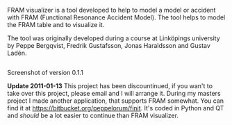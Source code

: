 FRAM visualizer is a tool developed to help to model a model or accident with FRAM (Functional Resonance Accident Model). The tool helps to model the FRAM table and to visualize it.

The tool was originally developed during a course at Linköpings university by Peppe Bergqvist, Fredrik Gustafsson, Jonas Haraldsson and Gustav Ladén.

![![](http://framvisualizer.googlecode.com/files/framvisualizer1_thumb.png)](http://framvisualizer.googlecode.com/files/framvisualizer1.png)

Screenshot of version 0.1.1

**Update 2011-01-13**
This project has been discountinued, if you wan't to take over this project, please email and I will arrange it.
During my masters project I made another application, that supports FRAM somewhat. You can find it at https://bitbucket.org/peppelorum/finit. It's coded in Python and QT and _should_ be a lot easier to continue than FRAM visualizer.